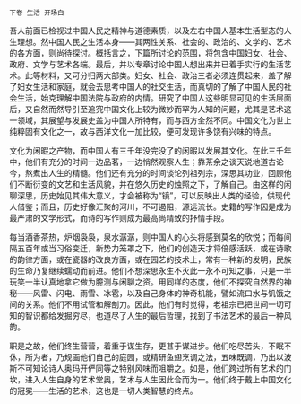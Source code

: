     下卷 生活 开场白 

   吾人前面已检视过中国人民之精神与道德素质，以及左右中国人基本生活型态的人生理想。然中国人民之生活本身——其两性关系、社会的、政治的、文学的、艺术的各方面，则尚待探讨。概括言之，下篇所讨论的范围，将包含中国妇女、社会、政府、文学与艺术各端。最后，并以专章讨论中国人想出来并已着手实行的生活艺术。此等材料，又可分归两大部类。妇女、社会、政治三者必须连贯起来，盖了解了妇女生活和家庭，就会去思考中国人的社交生活，而真切的了解了中国人民的社会生活，始克理解中国法院与政府的内情。研究了中国人这些明显可见的生活层面后，又自然而然导引至追究中国文化上较为微妙而罕为人知的问题，尤其是艺术这一领域，其展望与发展史盖为中国人所特有，而与西方全然不同。中国文化为世上纯粹固有文化之一，故与西洋文化一加比较，便可发现许多饶有兴味的特点。

   文化为闲暇之产物，而中国人有三千年没完没了的闲暇以发展其文化。在此三千年中，他们有充分的时间一边品茗，一边悄然观察人生；靠茶余之谈天说地道古论今，熬煮出人生的精髓。他们还有充分的时间谈论列祖列宗，深思其功业，回顾他们不断衍变的文艺和生活风貌，并在悠久历史的烛照之下，了解自己。由这样的闲聊深思，历史始见其伟大意义，才会被称为“镜”，可以反映出人类的经验，供现代人借鉴；而且，历史好像汇聚的河川，不可遏阻，源远流长。史籍的写作因是成为最严肃的文学形式，而诗的写作则成为最高尚精致的抒情手段。

   每当酒香茶热，炉烟袅袅，泉水潺潺，则中国人的心头将感到莫名的欣悦；而每间隔五百年或当习俗变迁，新势力笼罩之下，他们的创造天才将倍感活跃，或在诗歌的韵律方面，或在瓷器的改良方面，或在园艺的技术上，常有一种新的发明，民族的生命乃复继续蠕动而前进。他们不想深思永生不灭此一永不可知之事，只是一半玩笑一半认真地拿它做为臆测与闲聊之资。用同样的态度，他们不探究自然界的神秘——风雷、闪电、雨雪、冰雹，以及自己身体的神奇机能，譬如流口水与饥饿之间的关系。他们不用试管和解剖刀。因此，他们有时觉得，老祖宗已把世间一切可知的智识都给发掘穷尽，也道尽了人生的最后哲理，找到了书法艺术的最后一种风韵。

   职是之故，他们终生营营，着重于谋生存，更甚于谋进步。他们吃尽苦头，不眠不休，所为者，乃规画他们自己的庭园，或精研鱼翅烹调之法，五味既调，乃出以波斯不可知论诗人奥玛开俨同等之特别风味而咀嚼之。如是，他们跨过所有艺术的门坎，进入人生自身的艺术堂奥，艺术与人生因此合而为一。他们终于戴上中国文化的冠冕——生活的艺术，这也是一切人类智慧的终点。

